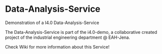 # Data-Analysis-Service
Demonstration of a I4.0 Data-Analysis-Service

The Data-Analysis-Service is part of the i4.0-demo, a collaborative created project of the industrial engineering department @ EAH-Jena.

Check Wiki for more information about this Service!
